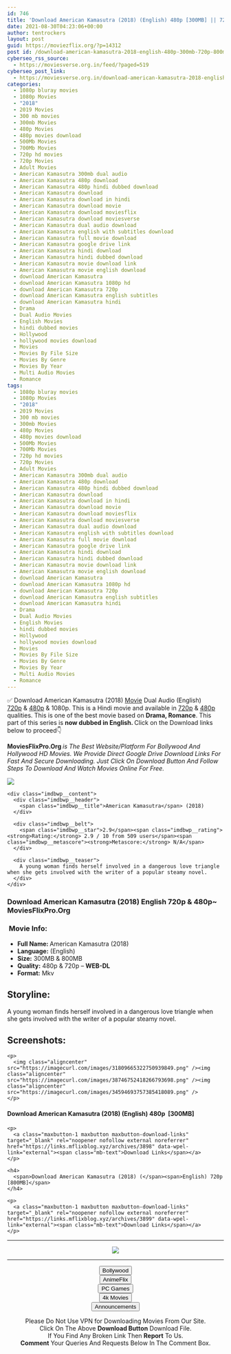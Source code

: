 ```yaml
---
id: 746
title: 'Download American Kamasutra (2018) (English) 480p [300MB] || 720p [800MB]'
date: 2021-08-30T04:23:06+00:00
author: tentrockers
layout: post
guid: https://moviezflix.org/?p=14312
post id: /download-american-kamasutra-2018-english-480p-300mb-720p-800mb/
cyberseo_rss_source:
  - https://moviesverse.org.in/feed/?paged=519
cyberseo_post_link:
  - https://moviesverse.org.in/download-american-kamasutra-2018-english-480p-720p/
categories:
  - 1080p bluray movies
  - 1080p Movies
  - "2018"
  - 2019 Movies
  - 300 mb movies
  - 300mb Movies
  - 480p Movies
  - 480p movies download
  - 500Mb Movies
  - 700Mb Movies
  - 720p hd movies
  - 720p Movies
  - Adult Movies
  - American Kamasutra 300mb dual audio
  - American Kamasutra 480p download
  - American Kamasutra 480p hindi dubbed download
  - American Kamasutra download
  - American Kamasutra download in hindi
  - American Kamasutra download movie
  - American Kamasutra download moviesflix
  - American Kamasutra download moviesverse
  - American Kamasutra dual audio download
  - American Kamasutra english with subtitles download
  - American Kamasutra full movie download
  - American Kamasutra google drive link
  - American Kamasutra hindi download
  - American Kamasutra hindi dubbed download
  - American Kamasutra movie download link
  - American Kamasutra movie english download
  - download American Kamasutra
  - download American Kamasutra 1080p hd
  - download American Kamasutra 720p
  - download American Kamasutra english subtitles
  - download American Kamasutra hindi
  - Drama
  - Dual Audio Movies
  - English Movies
  - hindi dubbed movies
  - Hollywood
  - hollywood movies download
  - Movies
  - Movies By File Size
  - Movies By Genre
  - Movies By Year
  - Multi Audio Movies
  - Romance
tags:
  - 1080p bluray movies
  - 1080p Movies
  - "2018"
  - 2019 Movies
  - 300 mb movies
  - 300mb Movies
  - 480p Movies
  - 480p movies download
  - 500Mb Movies
  - 700Mb Movies
  - 720p hd movies
  - 720p Movies
  - Adult Movies
  - American Kamasutra 300mb dual audio
  - American Kamasutra 480p download
  - American Kamasutra 480p hindi dubbed download
  - American Kamasutra download
  - American Kamasutra download in hindi
  - American Kamasutra download movie
  - American Kamasutra download moviesflix
  - American Kamasutra download moviesverse
  - American Kamasutra dual audio download
  - American Kamasutra english with subtitles download
  - American Kamasutra full movie download
  - American Kamasutra google drive link
  - American Kamasutra hindi download
  - American Kamasutra hindi dubbed download
  - American Kamasutra movie download link
  - American Kamasutra movie english download
  - download American Kamasutra
  - download American Kamasutra 1080p hd
  - download American Kamasutra 720p
  - download American Kamasutra english subtitles
  - download American Kamasutra hindi
  - Drama
  - Dual Audio Movies
  - English Movies
  - hindi dubbed movies
  - Hollywood
  - hollywood movies download
  - Movies
  - Movies By File Size
  - Movies By Genre
  - Movies By Year
  - Multi Audio Movies
  - Romance
---
```

<div class="thecontent clearfix">
  <p>
    ✅ Download American Kamasutra (2018) <a href="https://moviesverse.org.in/category/movies/" data-wpel-link="internal">Movie</a> Dual Audio (English) <a href="https://moviesverse.org.in/720p-movies/" data-wpel-link="internal">720p</a>&nbsp;&&nbsp;<a href="https://moviesverse.org.in/480p-movies/" data-wpel-link="internal">480p</a> & 1080p. This is a Hindi movie and available in <a href="https://moviesverse.org.in/720p-movies/" data-wpel-link="internal">720p</a>&nbsp;&&nbsp;<a href="https://moviesverse.org.in/480p-movies/" data-wpel-link="internal">480p</a> qualities. This is one of the best movie based on <strong>Drama, Romance</strong>. This part of this series is <strong>now dubbed in <span>English. </span></strong><span>Click on the Download links below to proceed👇</span>
  </p>
  
  <p>
    <strong><span>MoviesFlixPro.Org&nbsp;</span></strong><em>is The Best Website/Platform For Bollywood And Hollywood HD Movies. We Provide Direct Google Drive Download Links For Fast And Secure Downloading. Just Click On Download Button And Follow Steps To&nbsp;Download And Watch Movies Online For Free.</em>
  </p>
  
  <div class="imdbwp imdbwp--movie dark">
    <div class="imdbwp__thumb">
      <a class="imdbwp__link" target="_blank" title="American Kamasutra" href="https://www.imdb.com/title/tt9459550/" rel="nofollow external noopener noreferrer" data-wpel-link="external"><img class="imdbwp__img" src="https://m.media-amazon.com/images/M/MV5BZDg0N2NlOTktNmQ3Mi00NjM5LTk4MWMtMjM0ZTk4NDlmZTA1XkEyXkFqcGdeQXVyMjM2OTAxNg@@._V1_SX300.jpg" /></a>
    </div>
    
    <div class="imdbwp__content">
      <div class="imdbwp__header">
        <span class="imdbwp__title">American Kamasutra</span> (2018)
      </div>
      
      <div class="imdbwp__belt">
        <span class="imdbwp__star">2.9</span><span class="imdbwp__rating"><strong>Rating:</strong> 2.9 / 10 from 509 users</span><span class="imdbwp__metascore"><strong>Metascore:</strong> N/A</span>
      </div>
      
      <div class="imdbwp__teaser">
        A young woman finds herself involved in a dangerous love triangle when she gets involved with the writer of a popular steamy novel.
      </div>
    </div>
  </div>
  
  <h3>
    <span>Download American Kamasutra (2018) English 720p & 480p~ MoviesFlixPro.Org</span>
  </h3>
  
  <h3>
    <span>&nbsp;Movie Info:&nbsp;</span>
  </h3>
  
  <ul>
    <li>
      <strong>Full Name: </strong>American Kamasutra (2018)
    </li>
    <li>
      <strong>Language:</strong> (English)
    </li>
    <li>
      <strong>Size:</strong> 300MB & 800MB
    </li>
    <li>
      <strong>Quality:</strong> 480p & 720p – <span><strong>WEB-DL</strong></span>
    </li>
    <li>
      <strong>Format:</strong>&nbsp;Mkv
    </li>
  </ul>
  
  <h2>
    <span>Storyline:</span>
  </h2>
  
  <p>
    A young woman finds herself involved in a dangerous love triangle when she gets involved with the writer of a popular steamy novel.
  </p>
  
  <div class="summary_text">
    <h2>
      <span>Screenshots:</span>
    </h2>
    
    <p>
      <img class="aligncenter" src="https://imagecurl.com/images/31809665322750939849.png" /><img class="aligncenter" src="https://imagecurl.com/images/38746752418266793698.png" /><img class="aligncenter" src="https://imagecurl.com/images/34594693757385418089.png" />
    </p>
  </div>
  
  <div class="inline canwrap">
    <h4>
      <span>Download American Kamasutra (2018) (English) </span><span>480p&nbsp; [300MB]</span>
    </h4>
    
    <p>
      <a class="maxbutton-1 maxbutton maxbutton-download-links" target="_blank" rel="noopener nofollow external noreferrer" href="https://links.mflixblog.xyz/archives/3898" data-wpel-link="external"><span class="mb-text">Download Links</span></a>
    </p>
    
    <h4>
      <span>Download American Kamasutra (2018) (</span><span>English) 720p [800MB]</span>
    </h4>
    
    <p>
      <a class="maxbutton-1 maxbutton maxbutton-download-links" target="_blank" rel="noopener nofollow external noreferrer" href="https://links.mflixblog.xyz/archives/3899" data-wpel-link="external"><span class="mb-text">Download Links</span></a>
    </p>
  </div>
</div>

<center>
  </p> 
  
  <hr />
  
  <p>
    <a href="http://gdrivepro.xyz/join.php" data-wpel-link="external" target="_blank" rel="nofollow external noopener noreferrer"><img src="https://i.imgur.com/FhMdWdW.png" /></a>
  </p>
  
  <hr />
  
  <p>
    <a href="https://dogemovies.xyz" target="_blank" data-wpel-link="external" rel="nofollow external noopener noreferrer"><button class="button button5">Bollywood</button></a><br /> <a href="https://animeflix.in" target="_blank" data-wpel-link="external" rel="nofollow external noopener noreferrer"><button class="button button5">AnimeFlix</button></a><br /> <a href="https://gamesflix.net/" target="_blank" data-wpel-link="external" rel="nofollow external noopener noreferrer"><button class="button button5">PC Games</button></a><br /> <a href="https://uhdmovies.in" target="_blank" data-wpel-link="external" rel="nofollow external noopener noreferrer"><button class="button button5">4k Movies</button></a><br /> <a href="https://moviesverse.org.in/announcements/" target="_blank" data-wpel-link="internal" rel="noopener"><button class="button button5">Announcements</button></a>
  </p>
  
  <div class="alert alert-danger">
    Please Do Not Use VPN for Downloading Movies From Our Site.
  </div>
  
  <div class="alert alert-success">
    Click On The Above <strong>Download Button</strong> Download File.
  </div>
  
  <div class="alert alert-warning">
    If You Find Any Broken Link Then <strong>Report</strong> To Us.
  </div>
  
  <div class="alert alert-info">
    <strong>Comment</strong> Your Queries And Requests Below In The Comment Box.
  </div>
  
  <p>
    </center>
  </p>